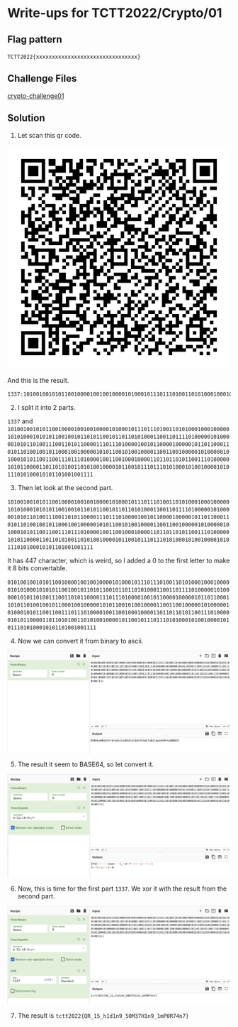 # Write-ups for TCTT2022/Crypto/01

## Flag pattern

`TCTT2022{xxxxxxxxxxxxxxxxxxxxxxxxxxxxxxxx}`

## Challenge Files

[crypto-challenge01](./crypto-challenge01.zip)

## Solution

1. Let scan this qr code.

![challenge_image](./write-ups/challenge.png)

And this is the result.

```
1337:101001001010110010000100100100001010001011101110100110101000100010000010101000101010110010010110101100101101101010001100110111101000001010000010101101001110011010110000111011101000010010110000100000101101100011010110100100101100010010000010101100101001000011001100100000101000001010001010110011001110111010000100110010001000011011011010110011101000001010110000110110101001101010010000101100101110111010100010100100001010111010100010101101001001111
```

2. I split it into 2 parts.

`1337` and `101001001010110010000100100100001010001011101110100110101000100010000010101000101010110010010110101100101101101010001100110111101000001010000010101101001110011010110000111011101000010010110000100000101101100011010110100100101100010010000010101100101001000011001100100000101000001010001010110011001110111010000100110010001000011011011010110011101000001010110000110110101001101010010000101100101110111010100010100100001010111010100010101101001001111`

3. Then let look at the second part.

`101001001010110010000100100100001010001011101110100110101000100010000010101000101010110010010110101100101101101010001100110111101000001010000010101101001110011010110000111011101000010010110000100000101101100011010110100100101100010010000010101100101001000011001100100000101000001010001010110011001110111010000100110010001000011011011010110011101000001010110000110110101001101010010000101100101110111010100010100100001010111010100010101101001001111`

It has 447 character, which is weird, so I added a 0 to the first letter to make it 8 bits convertable.

`0101001001010110010000100100100001010001011101110100110101000100010000010101000101010110010010110101100101101101010001100110111101000001010000010101101001110011010110000111011101000010010110000100000101101100011010110100100101100010010000010101100101001000011001100100000101000001010001010110011001110111010000100110010001000011011011010110011101000001010110000110110101001101010010000101100101110111010100010100100001010111010100010101101001001111`

4. Now we can convert it from binary to ascii.

![cyberchef_result_1](./write-ups/01.png)

5. The result it seem to BASE64, so let convert it.

![cyberchef_result_2](./write-ups/02.png)

6. Now, this is time for the first part `1337`. We xor it with the result from the second part.

![cyberchef_result_3](./write-ups/03.png)

7. The result is `tctt2022{QR_15_h1d1n9_50M37H1n9_1mP0R74n7}`
